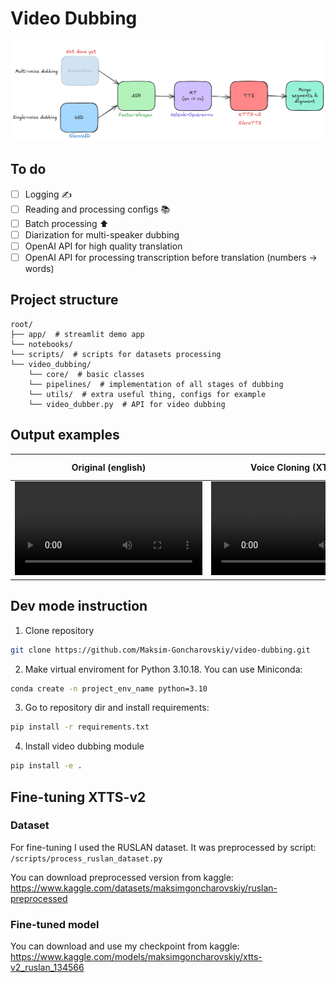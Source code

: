 # Video Dubbing
![](./readme_files/Pipeline.png)

## To do
- [ ] Logging ✍️
- [ ] Reading and processing configs 📚
- [ ] Batch processing ⬆️
- [ ] Diarization for multi-speaker dubbing
- [ ] OpenAI API for high quality translation 
- [ ] OpenAI API for processing transcription before translation (numbers -> words)

## Project structure
```
root/
├── app/  # streamlit demo app      
└── notebooks/       
└── scripts/  # scripts for datasets processing
└── video_dubbing/
	└── core/  # basic classes
	└── pipelines/  # implementation of all stages of dubbing
	└── utils/  # extra useful thing, configs for example
	└── video_dubber.py  # API for video dubbing
```

## Output examples
| Original (english)                                                              | Voice Cloning (XTTS-v2)                                                         | SileroTTS (xenia)                                                               |
| ------------------------------------------------------------------------------- | ------------------------------------------------------------------------------- | ------------------------------------------------------------------------------- |
| <video src=https://github.com/user-attachments/assets/15be4daa-3d86-417c-8638-fc021a21a97d> | <video src=https://github.com/user-attachments/assets/ba071859-b7f6-4aba-b81b-837dd01dd76c> | |




## Dev mode instruction
1. Clone repository
```bash
git clone https://github.com/Maksim-Goncharovskiy/video-dubbing.git
```

2. Make virtual enviroment for Python 3.10.18. You can use Miniconda:
```bash
conda create -n project_env_name python=3.10
```

3. Go to repository dir and install requirements:
```bash
pip install -r requirements.txt
```

4. Install video dubbing module
```bash
pip install -e .
```

## Fine-tuning XTTS-v2
### Dataset
For fine-tuning I used the RUSLAN dataset. It was preprocessed by script: `/scripts/process_ruslan_dataset.py`

You can download preprocessed version from kaggle: https://www.kaggle.com/datasets/maksimgoncharovskiy/ruslan-preprocessed

### Fine-tuned model
You can download and use my checkpoint from kaggle: https://www.kaggle.com/models/maksimgoncharovskiy/xtts-v2_ruslan_134566
